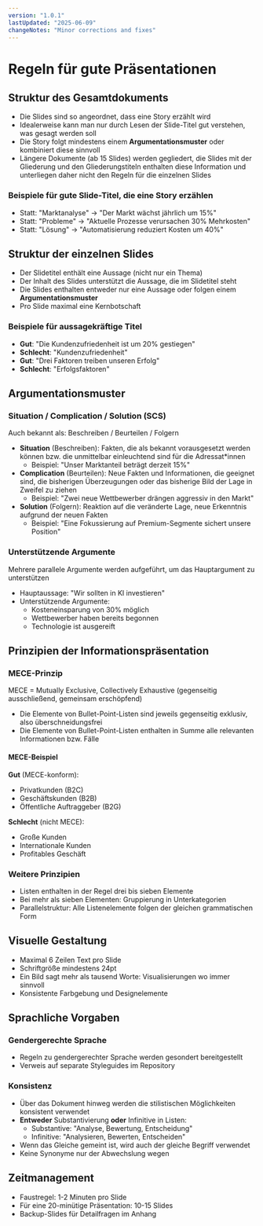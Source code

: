 ```yaml
---
version: "1.0.1"
lastUpdated: "2025-06-09"
changeNotes: "Minor corrections and fixes"
---
```


# Regeln für gute Präsentationen

## Struktur des Gesamtdokuments
* Die Slides sind so angeordnet, dass eine Story erzählt wird
* Idealerweise kann man nur durch Lesen der Slide-Titel gut verstehen, was gesagt werden soll
* Die Story folgt mindestens einem **Argumentationsmuster** oder kombiniert diese sinnvoll
* Längere Dokumente (ab 15 Slides) werden gegliedert, die Slides mit der Gliederung und den Gliederungstiteln enthalten diese Information und unterliegen daher nicht den Regeln für die einzelnen Slides

### Beispiele für gute Slide-Titel, die eine Story erzählen
* Statt: "Marktanalyse" → "Der Markt wächst jährlich um 15%"
* Statt: "Probleme" → "Aktuelle Prozesse verursachen 30% Mehrkosten"
* Statt: "Lösung" → "Automatisierung reduziert Kosten um 40%"

## Struktur der einzelnen Slides
* Der Slidetitel enthält eine Aussage (nicht nur ein Thema)
* Der Inhalt des Slides unterstützt die Aussage, die im Slidetitel steht
* Die Slides enthalten entweder nur eine Aussage oder folgen einem **Argumentationsmuster**
* Pro Slide maximal eine Kernbotschaft

### Beispiele für aussagekräftige Titel
* **Gut**: "Die Kundenzufriedenheit ist um 20% gestiegen"
* **Schlecht**: "Kundenzufriedenheit"
* **Gut**: "Drei Faktoren treiben unseren Erfolg"
* **Schlecht**: "Erfolgsfaktoren"

## Argumentationsmuster

### Situation / Complication / Solution (SCS)
Auch bekannt als: Beschreiben / Beurteilen / Folgern

* **Situation** (Beschreiben): Fakten, die als bekannt vorausgesetzt werden können bzw. die unmittelbar einleuchtend sind für die Adressat*innen
  * Beispiel: "Unser Marktanteil beträgt derzeit 15%"
* **Complication** (Beurteilen): Neue Fakten und Informationen, die geeignet sind, die bisherigen Überzeugungen oder das bisherige Bild der Lage in Zweifel zu ziehen
  * Beispiel: "Zwei neue Wettbewerber drängen aggressiv in den Markt"
* **Solution** (Folgern): Reaktion auf die veränderte Lage, neue Erkenntnis aufgrund der neuen Fakten
  * Beispiel: "Eine Fokussierung auf Premium-Segmente sichert unsere Position"

### Unterstützende Argumente
Mehrere parallele Argumente werden aufgeführt, um das Hauptargument zu unterstützen
* Hauptaussage: "Wir sollten in KI investieren"
* Unterstützende Argumente:
  * Kosteneinsparung von 30% möglich
  * Wettbewerber haben bereits begonnen
  * Technologie ist ausgereift

## Prinzipien der Informationspräsentation

### MECE-Prinzip
MECE = Mutually Exclusive, Collectively Exhaustive (gegenseitig ausschließend, gemeinsam erschöpfend)

* Die Elemente von Bullet-Point-Listen sind jeweils gegenseitig exklusiv, also überschneidungsfrei
* Die Elemente von Bullet-Point-Listen enthalten in Summe alle relevanten Informationen bzw. Fälle

#### MECE-Beispiel
**Gut** (MECE-konform):
* Privatkunden (B2C)
* Geschäftskunden (B2B)
* Öffentliche Auftraggeber (B2G)

**Schlecht** (nicht MECE):
* Große Kunden
* Internationale Kunden
* Profitables Geschäft

### Weitere Prinzipien
* Listen enthalten in der Regel drei bis sieben Elemente
* Bei mehr als sieben Elementen: Gruppierung in Unterkategorien
* Parallelstruktur: Alle Listenelemente folgen der gleichen grammatischen Form

## Visuelle Gestaltung
* Maximal 6 Zeilen Text pro Slide
* Schriftgröße mindestens 24pt
* Ein Bild sagt mehr als tausend Worte: Visualisierungen wo immer sinnvoll
* Konsistente Farbgebung und Designelemente

## Sprachliche Vorgaben

### Gendergerechte Sprache
* Regeln zu gendergerechter Sprache werden gesondert bereitgestellt
* Verweis auf separate Styleguides im Repository

### Konsistenz
* Über das Dokument hinweg werden die stilistischen Möglichkeiten konsistent verwendet
* **Entweder** Substantivierung **oder** Infinitive in Listen:
  * Substantive: "Analyse, Bewertung, Entscheidung"
  * Infinitive: "Analysieren, Bewerten, Entscheiden"
* Wenn das Gleiche gemeint ist, wird auch der gleiche Begriff verwendet
* Keine Synonyme nur der Abwechslung wegen

## Zeitmanagement
* Faustregel: 1-2 Minuten pro Slide
* Für eine 20-minütige Präsentation: 10-15 Slides
* Backup-Slides für Detailfragen im Anhang
